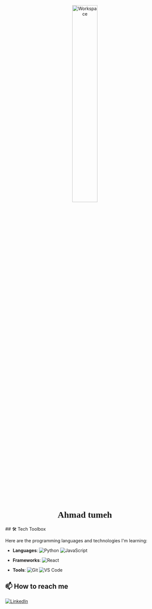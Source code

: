 <div align="center">
  <img src="https://github.com/SP-XD/SP-XD/blob/main/images/dev-working_rounded.gif?raw=true" href="https://github.com/sp-xd" alt="Workspace"  width="40%"/><br> 
  <h1 style="font-family: Georgia, 'Times New Roman', Times, serif;">Ahmad tumeh</h1>

</div>
## 🛠️ Tech Toolbox

Here are the programming languages and technologies I'm learning:

- **Languages**: 
   ![Python](https://img.shields.io/badge/Python-3776AB?style=flat&logo=python&logoColor=white)
   ![JavaScript](https://img.shields.io/badge/JavaScript-F7DF1E?style=flat&logo=javascript&logoColor=black)
  
- **Frameworks**:
   ![React](https://img.shields.io/badge/React-61DAFB?style=flat&logo=react&logoColor=black)
  
- **Tools**:
   ![Git](https://img.shields.io/badge/Git-F05032?style=flat&logo=git&logoColor=white)
   ![VS Code](https://img.shields.io/badge/VS_Code-007ACC?style=flat&logo=visual-studio-code&logoColor=white)

## 📫 How to reach me
[![LinkedIn](https://img.shields.io/badge/LinkedIn-0077B5?style=flat&logo=linkedin&logoColor=white)](www.linkedin.com/in/ahmad-tumeh-332b90335/)
